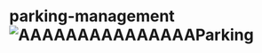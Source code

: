 # parking-management![AAAAAAAAAAAAAAAParking](https://user-images.githubusercontent.com/101394814/204745918-e71eb609-3ce8-43db-9d7d-235a8652683e.png)
